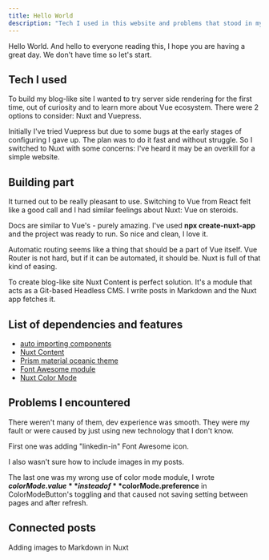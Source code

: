 ```yaml
---
title: Hello World
description: "Tech I used in this website and problems that stood in my way."
---
```


Hello World. And hello to everyone reading this, I hope you are having a great day. We don't have time so let's start.

## Tech I used

To build my blog-like site I wanted to try server side rendering for the first time, out of curiosity and to learn more about Vue ecosystem. There were 2 options to consider: Nuxt and Vuepress.

Initially I've tried Vuepress but due to some bugs at the early stages of configuring I gave up. The plan was to do it fast and without struggle. So I switched to Nuxt with some concerns: I've heard it may be an overkill for a simple website.

## Building part

It turned out to be really pleasant to use. Switching to Vue from React felt like a good call and I had similar feelings about Nuxt: Vue on steroids.

Docs are similar to Vue's - purely amazing. I've used **npx create-nuxt-app** and the project was ready to run. So nice and clean, I love it.

Automatic routing seems like a thing that should be a part of Vue itself. Vue Router is not hard, but if it can be automated, it should be. Nuxt is full of that kind of easing.

To create blog-like site Nuxt Content is perfect solution. It's a module that acts as a Git-based Headless CMS. I write posts in Markdown and the Nuxt app fetches it.

## List of dependencies and features

- [auto importing components](https://go.nuxtjs.dev/config-components)
- [Nuxt Content](https://go.nuxtjs.dev/content)
- [Prism material oceanic theme](https://content.nuxtjs.org/configuration/#markdownprismtheme)
- [Font Awesome module](https://github.com/nuxt-community/fontawesome-module)
- [Nuxt Color Mode](https://color-mode.nuxtjs.org/)

## Problems I encountered

There weren't many of them, dev experience was smooth. They were my fault or were caused by just using new technology that I don't know.

First one was adding "linkedin-in" Font Awesome icon.

I also wasn't sure how to <nuxt-link to="/adding-images-to-markdown-in-nuxt">include images</nuxt-link> in my posts.

The last one was my wrong use of color mode module, I wrote **$colorMode.value** instead of **$colorMode.preference** in ColorModeButton's toggling and that caused not saving setting between pages and after refresh.

## Connected posts

<nuxt-link to="/adding-images-to-markdown-in-nuxt">Adding images to Markdown in Nuxt</nuxt-link>
